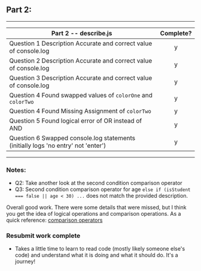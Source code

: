 ## Part 2:

---

| Part 2 -- describe.js                                                             | Complete? |
| --------------------------------------------------------------------------------- | :-------: |
| Question 1 Description Accurate and correct value of console.log                  |     y     |
| Question 2 Description Accurate and correct value of console.log                  |     y     |
| Question 3 Description Accurate and correct value of console.log                  |     y     |
| Question 4 Found swapped values of `colorOne` and `colorTwo`                      |     y     |
| Question 4 Found Missing Assignment of `colorTwo`                                 |     y     |
| Question 5 Found logical error of OR instead of AND                               |     y     |
| Question 6 Swapped console.log statements (initially logs 'no entry' not 'enter') |     y     |

---

### Notes:

- Q2: Take another look at the second condition comparison operator
- Q3: Second condition comparison operator for age `else if (isStudent === false || age < 30) ...` does not match the provided description.

Overall good work. There were some details that were missed, but I think you get the idea of logical operations and comparison operations. As a quick reference: [comparison operators]("https://www.codecademy.com/article/fwd-js-comparison-logical")

### Resubmit work complete

- Takes a little time to learn to read code (mostly likely someone else's code) and understand what it is doing and what it should do. It's a journey!
